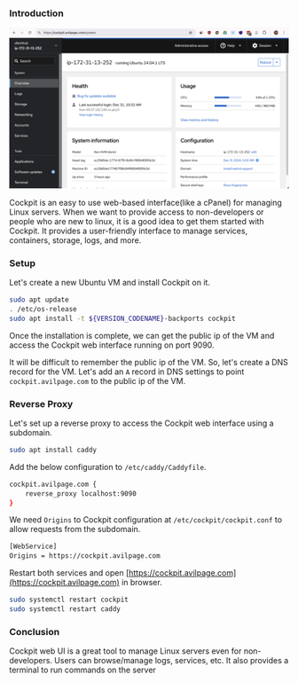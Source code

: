 <!--
.. title: Install Cockpit on Remote Linux VM
.. slug: install-cockpit-on-remote-linux-vm
.. date: 2024-12-31 04:24:07 UTC+05:30
.. tags: linux, productivity
.. category: DevOps
.. link: 
.. description: How to easily manage Linux servers using Cockpit web interface(like cPanel).
.. type: text
-->


### Introduction

![Cockpit](/images/cockpit-how-to.png)

Cockpit is an easy to use web-based interface(like a cPanel) for managing Linux servers. When we want to provide access to non-developers or people who are new to linux, it is a good idea to get them started with Cockpit. It provides a user-friendly interface to manage services, containers, storage, logs, and more.

### Setup

Let's create a new Ubuntu VM and install Cockpit on it.

```bash
sudo apt update
. /etc/os-release
sudo apt install -t ${VERSION_CODENAME}-backports cockpit
```

Once the installation is complete, we can get the public ip of the VM and access the Cockpit web interface running on port 9090.

It will be difficult to remember the public ip of the VM. So, let's create a DNS record for the VM. Let's add an `A` record in DNS settings to point `cockpit.avilpage.com` to the public ip of the VM.

### Reverse Proxy

Let's set up a reverse proxy to access the Cockpit web interface using a subdomain.

```bash
sudo apt install caddy
```

Add the below configuration to `/etc/caddy/Caddyfile`.

```bash
cockpit.avilpage.com {
    reverse_proxy localhost:9090
}
```

We need `Origins` to Cockpit configuration at `/etc/cockpit/cockpit.conf` to allow requests from the subdomain.

```bash
[WebService]
Origins = https://cockpit.avilpage.com
```

Restart both services and open [https://cockpit.avilpage.com](https://cockpit.avilpage.com) in browser.

```bash
sudo systemctl restart cockpit
sudo systemctl restart caddy
```

### Conclusion

Cockpit web UI is a great tool to manage Linux servers even for non-developers. Users can browse/manage logs, services, etc. It also provides a terminal to run commands on the server
